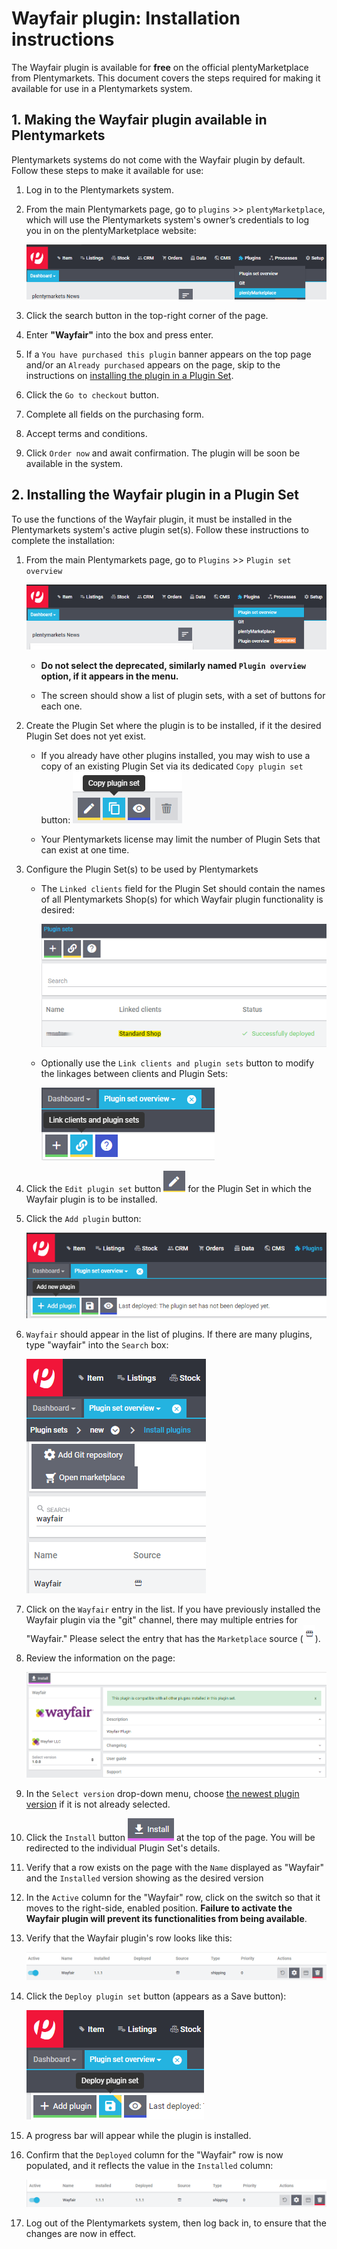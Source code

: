 # Wayfair plugin: Installation instructions
The Wayfair plugin is available for **free** on the official plentyMarketplace from Plentymarkets. This document covers the steps required for making it available for use in a Plentymarkets system.

## 1. Making the Wayfair plugin available in Plentymarkets
Plentymarkets systems do not come with the Wayfair plugin by default.
Follow these steps to make it available for use:

1. Log in to the Plentymarkets system.

2. From the main Plentymarkets page, go to `plugins` >> `plentyMarketplace`, which will use the Plentymarkets system's owner’s credentials to log you in on the plentyMarketplace website:

    ![plentyMarketplace in menu](../../../images/en/menu_marketplace.png)

3. Click the search button in the top-right corner of the page.

4. Enter **"Wayfair"** into the box and press enter.

5. If a `You have purchased this plugin` banner appears on the top page and/or an `Already purchased` appears on the page, skip to the instructions on [installing the plugin in a Plugin Set](#2-installing-the-wayfair-plugin-in-a-plugin-set).

6. Click the `Go to checkout` button.

7. Complete all fields on the purchasing form.

8. Accept terms and conditions.

9. Click `Order now` and await confirmation. The plugin will be soon be available in the system.

## 2. Installing the Wayfair plugin in a Plugin Set
To use the functions of the Wayfair plugin, it must be installed in the Plentymarkets system's active plugin set(s). Follow these instructions to complete the installation:

1. From the main Plentymarkets page, go to `Plugins` >> `Plugin set overview`

    ![plugins_menu_plugin_set_overview](../../../images/en/plugins_menu_plugin_set_overview.png)

    * **Do not select the deprecated, similarly named `Plugin overview` option, if it appears in the menu.**

    * The screen should show a list of plugin sets, with a set of buttons for each one.

2. Create the Plugin Set where the plugin is to be installed, if it the desired Plugin Set does not yet exist.

    * If you already have other plugins installed, you may wish to use a copy of an existing Plugin Set via its dedicated `Copy plugin set` button: ![copy plugin set button](../../../images/en/installation/button_copy_plugin_set.png)

    * Your Plentymarkets license may limit the number of Plugin Sets that can exist at one time.

3. Configure the Plugin Set(s) to be used by Plentymarkets
    * The `Linked clients` field for the Plugin Set should contain the names of all Plentymarkets Shop(s) for which Wayfair plugin functionality is desired:

        ![linked clients](../../../images/en/plugin_sets_linked_clients.png)

    * Optionally use the `Link clients and plugin sets` button to modify the linkages between clients and Plugin Sets:

        ![link plugin sets button](../../../images/en/installation/button_link_plugin_sets.png)

4. Click the `Edit plugin set` button ![pencil button](../../../images/common/button_pencil.png) for the Plugin Set in which the Wayfair plugin is to be installed.

5. Click the `Add plugin` button:

    ![add plugin button](../../../images/en/installation/button_add_plugin.png)

6. `Wayfair` should appear in the list of plugins. If there are many plugins, type "wayfair" into the `Search` box:

    ![search_for_wayfair_plugin](../../../images/en/installation/search_for_wayfair_plugin.png)

7. Click on the `Wayfair` entry in the list. If you have previously installed the Wayfair plugin via the "git" channel, there may multiple entries for "Wayfair." Please select the entry that has the `Marketplace` source (![marketplace icon](../../../images/common/icon_marketplace.png)).

8. Review the information on the page:

    ![wayfair plugin info](../../../images/en/installation/marketplace_wayfair.png)

9. In the `Select version` drop-down menu, choose [the newest plugin version](https://github.com/wayfair-contribs/plentymarkets-plugin/releases) if it is not already selected.

10. Click the `Install` button ![install button](../../../images/en/installation/button_install.png) at the top of the page. You will be redirected to the individual Plugin Set's details.

11. Verify that a row exists on the page with the `Name` displayed as "Wayfair" and the `Installed` version showing as the desired version

12. In the `Active` column for the "Wayfair" row, click on the switch so that it moves to the right-side, enabled position. **Failure to activate the Wayfair plugin will prevent its functionalities from being available**.

13. Verify that the Wayfair plugin's row looks like this:

    ![wayfair plugin not yet deployed](../../../images/en/installation/wayfair_plugin_not_yet_deployed.png)

14. Click the `Deploy plugin set` button (appears as a Save button):

    ![deploy plugin set button](../../../images/en/installation/button_deploy_plugin_set.png)

15. A progress bar will appear while the plugin is installed.

16. Confirm that the `Deployed` column for the "Wayfair" row is now populated, and it reflects the value in the `Installed` column:

    ![wayfair plugin deployed](../../../images/en/installation/wayfair_plugin_deployed.png)

17. Log out of the Plentymarkets system, then log back in, to ensure that the changes are now in effect.
